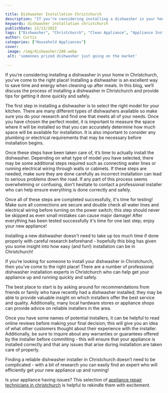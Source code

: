 ```yaml
---

title: Dishwasher Installation Christchurch
description: "If you’re considering installing a dishwasher in your home in Christchurch, you’ve come to the right place! Installing a dishwashe...keep going and find out"
keywords: dishwasher installation christchurch
publishDate: 12/12/2022
tags: ["Dishwasher", "Christchurch", "Clean Appliance", "Appliance Installation"]
author: Curtis
categories: ["Household Appliances"]
cover: 
 image: /img/dishwasher/280.webp
 alt: 'someones prized dishwasher just going on the market'

---
```


If you’re considering installing a dishwasher in your home in Christchurch, you’ve come to the right place! Installing a dishwasher is an excellent way to save time and energy when cleaning up after meals. In this blog, we’ll discuss the process of installing a dishwasher in Christchurch and provide tips for getting it done quickly and safely.

The first step in installing a dishwasher is to select the right model for your kitchen. There are many different types of dishwashers available so make sure you do your research and find one that meets all of your needs. Once you have chosen the perfect model, it is important to measure the space where it will be installed so that you can accurately determine how much space will be available for installation. It is also important to consider any plumbing or electrical requirements that may be necessary before installation begins.

Once these steps have been taken care of, it’s time to actually install the dishwasher. Depending on what type of model you have selected, there may be some additional steps required such as connecting water lines or running electrical wiring through walls or cabinets. If these steps are needed, make sure they are done carefully as incorrect installation can lead to serious problems down the road. If any part of this process seems overwhelming or confusing, don't hesitate to contact a professional installer who can help ensure everything is done correctly and safely. 

Once all of these steps are completed successfully, it's time for testing! Make sure all connections are secure and double check all water lines and electrical wiring before turning on the power switch; this step should never be skipped as even small mistakes can cause major damage! After everything has been tested successfully it's time for one last step; enjoy your new appliance! 

Installing a new dishwasher doesn't need to take up too much time if done properly with careful research beforehand - hopefully this blog has given you some insight into how easy (and fun!) installation can be in Christchurch!

If you’re looking for someone to install your dishwasher in Christchurch, then you’ve come to the right place! There are a number of professional dishwasher installation experts in Christchurch who can help get your appliance up and running quickly and safely. 

The best place to start is by asking around for recommendations from friends or family who have recently had a dishwasher installed; they may be able to provide valuable insight on which installers offer the best service and quality. Additionally, many local hardware stores or appliance shops can provide advice on reliable installers in the area. 

Once you have some names of potential installers, it can be helpful to read online reviews before making your final decision; this will give you an idea of what other customers thought about their experience with the installer. Additionally, be sure to inquire about any warranties or guarantees offered by the installer before committing - this will ensure that your appliance is installed correctly and that any issues that arise during installation are taken care of properly. 

Finding a reliable dishwasher installer in Christchurch doesn’t need to be complicated - with a bit of research you can easily find an expert who will efficiently get your new appliance up and running!

Is your appliance having issues? This selection of <a href="/pages/appliance-repair-technicians/new-zealand/christchurch/">appliance repair technicians in christchurch</a> is helpful to rekindle them with excitement.